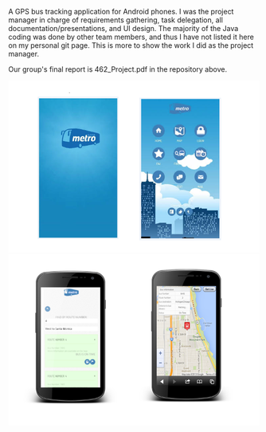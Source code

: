 A GPS bus tracking application for Android phones.  I was the project manager in charge of requirements gathering, 
task delegation, all documentation/presentations, and UI design.  The majority of the Java coding was done by other 
team members, and thus I have not listed it here on my personal git page.  This is more to show the work I did as
the project manager.

Our group's final report is 462_Project.pdf in the repository above.



![Alt text](1.png?raw=true "Screenshot 1")
![Alt text](2.png?raw=true "Screenshot 2")
